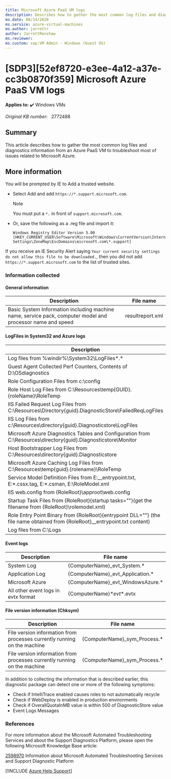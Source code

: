 ```yaml
---
title: Microsoft Azure PaaS VM logs
description: Describes how to gather the most common log files and diagnostics information from an Azure PaaS VM.
ms.date: 08/14/2020
ms.service: azure-virtual-machines
ms.author: jarrettr
author: JarrettRenshaw
ms.reviewer: 
ms.custom: sap:VM Admin - Windows (Guest OS)
---
```

# [SDP3][52ef8720-e3ee-4a12-a37e-cc3b0870f359] Microsoft Azure PaaS VM logs

**Applies to:** :heavy_check_mark: Windows VMs

_Original KB number:_ &nbsp; 2772488

## Summary

This article describes how to gather the most common log files and diagnostics information from an Azure PaaS VM to troubleshoot most of issues related to Microsoft Azure.

## More information

You will be prompted by IE to Add a trusted website.

- Select Add and add `https://*.support.microsoft.com`.
    > [!NOTE]
    > You must put a `*.` in front of `support.microsoft.com`.
- Or, save the following as a .reg file and import it:

    ```
    Windows Registry Editor Version 5.00
    [HKEY_CURRENT_USER\Software\Microsoft\Windows\CurrentVersion\Internet Settings\ZoneMap\EscDomains\microsoft.com\*.support]
    ```

If you receive an IE Security Alert saying `Your current security settings do not allow this file to be downloaded.`, then you did not add `https://*.support.microsoft.com` to the list of trusted sites.

### Information collected

#### General information

| Description| File name |
|---|---|
|Basic System Information including machine name, service pack, computer model and processor name and speed<br/>|resultreport.xml<br/>|
  
#### LogFiles in System32 and Azure logs

| Description| File name |
|---|---|
|Log files from %windir%\System32\LogFiles\*.*<br/>|{ComputerName}_LogFiles(SubfolderName).zip<br/>|
|Guest Agent Collected Perf Counters, Contents of D:\OSdiagnostics<br/>|{ComputerName}_OSdiagnostics.Zip<br/>|
|Role Configuration Files from c:\config<br/>|{ComputerName}_config.Zip<br/>|
|Role Host Log Files from C:\Resources\temp\{GUID}.{roleName}\RoleTemp<br/>|{ComputerName}_RoleTemp.Zip<br/>|
|IIS Failed Request Log Files from C:\Resources\Directory\{guid}.DiagnosticStore\FailedReqLogFiles<br/>|{ComputerName}_FailedReqLogFiles.Zip<br/>|
|IIS Log Files from c:\Resources\directory\{guid}.Diagnosticstore\LogFiles<br/>|{ComputerName}_IISLogFiles.Zip<br/>|
|Microsoft Azure Diagnostics Tables and Configuration from C:\Resources\directory\{guid}.Diagnosticstore\Monitor<br/>|{ComputerName}_Monitor.Zip<br/>|
|Host Bootstrapper Log Files from C:\Resources\directory\{guid}.Diagnosticstore<br/>|{ComputerName}_DiagnosticStore.Zip<br/>|
|Microsoft Azure Caching Log Files from C:\Resources\temp\{guid}.{rolename}\RoleTemp<br/>|{ComputerName}_CachingLogFiles.zip<br/>|
|Service Model Definition Files from E:\__entrypoint.txt, E:\*.cssx.tag, E:\*.csman, E:\RoleModel.xml<br/>|{ComputerName}_ServiceModel.zip<br/>|
|IIS web.config from {RoleRoot}\approot\web.config<br/>|{ComputerName}_web.config<br/>|
|Startup Task Files from {RoleRoot}\{startup tasks=""}(get the filename from {RoleRoot}\rolemodel.xml)<br/>|{ComputerName}_StartupTaskModules.Zip<br/>|
|Role Entry Point Binary from {RoleRoot}\{entrypoint DLL=""} (the file name obtained from {RoleRoot}\__entrypoint.txt content)<br/>|{ComputerName}_EntryPointDLL.Zip<br/>|
|Log files from C:\Logs<br/>|{ComputerName}_Logs.Zip<br/>|
  
#### Event logs

| Description| File name |
|---|---|
|System Log<br/>|{ComputerName}_evt_System.*<br/>|
|Application Log<br/>|{ComputerName}_evt_Application.*<br/>|
|Microsoft Azure<br/>|{ComputerName}_evt_WindowsAzure.*<br/>|
|All other event logs in evtx format<br/>|{ComputerName}_*evt_*.evtx<br/>|
  
#### File version information (Chksym)

| Description| File name |
|---|---|
|File version information from processes currently running on the machine<br/>|{ComputerName}_sym_Process.*<br/>|
|File version information from processes currently running on the machine<br/>|{ComputerName}_sym_Process.*<br/>|
  
In addition to collecting the information that is described earlier, this diagnostic package can detect one or more of the following symptoms:

- Check if IntelliTrace enabled causes roles to not automatically recycle
- Check if WebDeploy is enabled in production environments
- Check if OverallQuotaInMB value is within 500 of DiagnosticStore value
- Event Logs Messages

### References

For more information about the Microsoft Automated Troubleshooting Services and about the Support Diagnostics Platform, please open the following Microsoft Knowledge Base article:

[2598970](https://support.microsoft.com/help/2598970) Information about Microsoft Automated Troubleshooting Services and Support Diagnostic Platform

[!INCLUDE [Azure Help Support](../../../includes/azure-help-support.md)]
